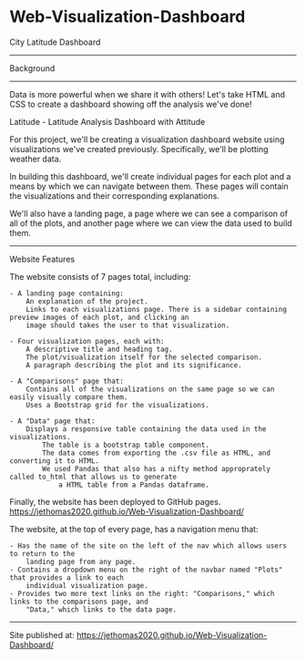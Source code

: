 # Web-Visualization-Dashboard
City Latitude Dashboard

-----------------
Background 

-----------------
Data is more powerful when we share it with others! Let's take HTML and CSS to create a dashboard showing off the analysis we've done! 

Latitude - Latitude Analysis Dashboard with Attitude

For this project, we'll be creating a visualization dashboard website using visualizations we've created previously. Specifically, we'll be plotting weather data.

In building this dashboard, we'll create individual pages for each plot and a means by which we can navigate between them. 
These pages will contain the visualizations and their corresponding explanations. 

We'll also have a landing page, a page where we can see a comparison of all of the plots, and another page where we can view the data used to build them.

----------------------------
Website Features

The website consists of 7 pages total, including:

    - A landing page containing:
        An explanation of the project.
        Links to each visualizations page. There is a sidebar containing preview images of each plot, and clicking an 
        image should takes the user to that visualization.
        
    - Four visualization pages, each with:
        A descriptive title and heading tag.
        The plot/visualization itself for the selected comparison.
        A paragraph describing the plot and its significance.
        
    - A "Comparisons" page that:
        Contains all of the visualizations on the same page so we can easily visually compare them.
        Uses a Bootstrap grid for the visualizations.
            
    - A "Data" page that:
        Displays a responsive table containing the data used in the visualizations.
            The table is a bootstrap table component.
            The data comes from exporting the .csv file as HTML, and converting it to HTML. 
            We used Pandas that also has a nifty method approprately called to_html that allows us to generate 
                a HTML table from a Pandas dataframe.
                
Finally, the website has been deployed to GitHub pages.  https://jethomas2020.github.io/Web-Visualization-Dashboard/

The website, at the top of every page, has a navigation menu that:

    - Has the name of the site on the left of the nav which allows users to return to the 
        landing page from any page.
    - Contains a dropdown menu on the right of the navbar named "Plots" that provides a link to each 
        individual visualization page.
    - Provides two more text links on the right: "Comparisons," which links to the comparisons page, and 
        "Data," which links to the data page.

-------
Site published at: https://jethomas2020.github.io/Web-Visualization-Dashboard/


